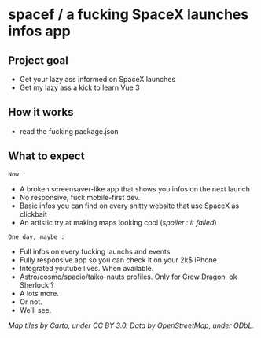 spacef / a fucking SpaceX launches infos app
======


## Project goal

* Get your lazy ass informed on SpaceX launches
* Get my lazy ass a kick to learn Vue 3

## How it works

* read the fucking package.json

What to expect
------

```
Now :
```
* A broken screensaver-like app that shows you infos on the next launch
* No responsive, fuck mobile-first dev.
* Basic infos you can find on every shitty website that use SpaceX as clickbait
* An artistic try at making maps looking cool (*spoiler : it failed*)

```
One day, maybe :
```
* Full infos on every fucking launchs and events
* Fully responsive app so you can check it on your 2k$ iPhone
* Integrated youtube lives. When available.
* Astro/cosmo/spacio/taiko-nauts profiles. Only for Crew Dragon, ok Sherlock ?
* A lots more.
* Or not.
* We'll see.


*Map tiles by Carto, under CC BY 3.0. Data by OpenStreetMap, under ODbL.*
